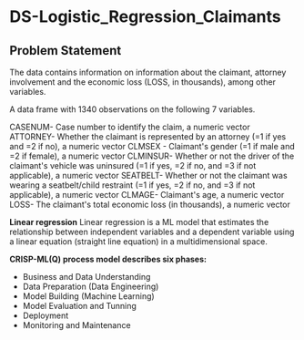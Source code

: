 # DS-Logistic_Regression_Claimants


## Problem Statement

The data contains information on information about the claimant, attorney involvement and the economic loss (LOSS, in thousands), among other variables.

A data frame with 1340 observations on the following 7 variables.

CASENUM- Case number to identify the claim, a numeric vector
ATTORNEY- Whether the claimant is represented by an attorney (=1 if yes and =2 if no), a numeric vector
CLMSEX - Claimant's gender (=1 if male and =2 if female), a numeric vector
CLMINSUR- Whether or not the driver of the claimant's vehicle was uninsured (=1 if yes, =2 if no, and =3 if not applicable), a numeric vector
SEATBELT- Whether or not the claimant was wearing a seatbelt/child restraint (=1 if yes, =2 if no, and =3 if not applicable), a numeric vector
CLMAGE- Claimant's age, a numeric vector
LOSS- The claimant's total economic loss (in thousands), a numeric vector





**Linear regression**
Linear regression is a ML model that estimates the relationship between independent variables and a dependent variable using a linear equation (straight line equation) in a multidimensional space.

**CRISP-ML(Q) process model describes six phases:**

- Business and Data Understanding
- Data Preparation (Data Engineering)
- Model Building (Machine Learning)
- Model Evaluation and Tunning
- Deployment
- Monitoring and Maintenance
